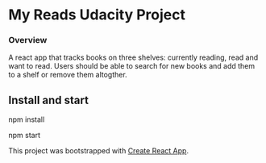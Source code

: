# My Reads Udacity Project
### Overview
A react app that tracks books on three shelves: currently reading, read and want to read.
Users should be able to search for new books and add them to a shelf or remove them altogther.

## Install and start
npm install

npm start

This project was bootstrapped with [Create React App](https://github.com/facebook/create-react-app).
